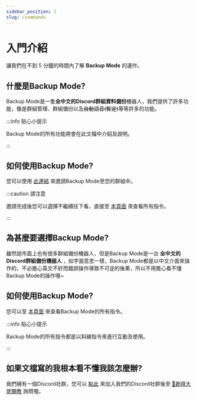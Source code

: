 ```yaml
---
sidebar_position: 1
slug: /commands
---
```


# 入門介紹

讓我們在不到 5 分鐘的時間內了解 **Backup Mode** 的運作。

## 什麼是Backup Mode?

Backup Mode是一隻**全中文的Discord群組資料備份**機器人，我們提供了許多功能，像是群組管理、群組備份以及~~自動語音(暫定)~~等等許多的功能。

:::info 貼心小提示

Backup Mode的所有功能將會在此文檔中介紹及說明。

:::

## 如何使用Backup Mode?

您可以使用 [此連結](https://invite.backupmode.xyz/) 來邀請Backup Mode至您的群組中。

:::caution 請注意

邀請完成後您可以選擇不繼續往下看，直接至 [本頁面](./create-a-page.md) 來查看所有指令。

:::

## 為甚麼要選擇Backup Mode?

雖然說市面上也有很多群組備份機器人，但是Backup Mode是一台 **全中文的Discord群組備份機器人** ，如字面意思一樣，Backup Mode都是以中文介面來操作的，不必擔心英文不好而錯誤操作導致不可逆的後果，所以不用擔心看不懂Backup Mode的操作喔~

## 如何使用Backup Mode?

您可以至 [本頁面](./create-a-page.md) 來查看Backup Mode的所有指令。

:::info 貼心小提示

Backup Mode的所有指令都是以斜線指令來進行互動及使用。

:::

## 如果文檔寫的我根本看不懂我該怎麼辦?

我們擁有一個Discord社群，您可以 [點此](https://discord.backupmode.xyz/) 來加入我們的Discord社群後至 [🛐跪拜大佬賜教](https://discord.com/channels/992255917942906952/992365765321830410) 詢問喔。